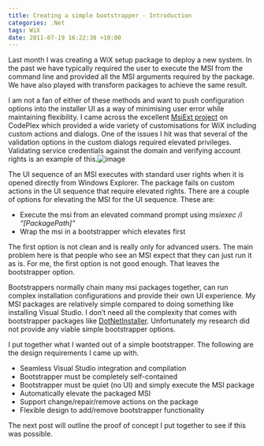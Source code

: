 ```yaml
---
title: Creating a simple bootstrapper - Introduction
categories: .Net
tags: WiX
date: 2011-07-19 16:22:38 +10:00
---
```


Last month I was creating a WiX setup package to deploy a new system. In the past we have typically required the user to execute the MSI from the command line and provided all the MSI arguments required by the package. We have also played with transform packages to achieve the same result. 

I am not a fan of either of these methods and want to push configuration options into the installer UI as a way of minimising user error while maintaining flexibility. I came across the excellent [MsiExt project][0] on CodePlex which provided a wide variety of customisations for WiX including custom actions and dialogs. One of the issues I hit was that several of the validation options in the custom dialogs required elevated privileges. Validating service credentials against the domain and verifying account rights is an example of this.![image][1]

<!--more-->

The UI sequence of an MSI executes with standard user rights when it is opened directly from Windows Explorer. The package fails on custom actions in the UI sequence that require elevated rights. There are a couple of options for elevating the MSI for the UI sequence. These are:

* Execute the msi from an elevated command prompt using _msiexec /i “[PackagePath]”_
* Wrap the msi in a bootstrapper which elevates first

The first option is not clean and is really only for advanced users. The main problem here is that people who see an MSI expect that they can just run it as is. For me, the first option is not good enough. That leaves the bootstrapper option.

Bootstrappers normally chain many msi packages together, can run complex installation configurations and provide their own UI experience. My MSI packages are relatively simple compared to doing something like installing Visual Studio. I don’t need all the complexity that comes with bootstrapper packages like [DotNetInstaller][2]. Unfortunately my research did not provide any viable simple bootstrapper options.

I put together what I wanted out of a simple bootstrapper. The following are the design requirements I came up with.

* Seamless Visual Studio integration and compilation
* Bootstrapper must be completely self-contained
* Bootstrapper must be quiet (no UI) and simply execute the MSI package
* Automatically elevate the packaged MSI
* Support change/repair/remove actions on the package
* Flexible design to add/remove bootstrapper functionality

The next post will outline the proof of concept I put together to see if this was possible.

[0]: http://msiext.codeplex.com/
[1]: /files/image_123.png
[2]: http://dotnetinstaller.codeplex.com
